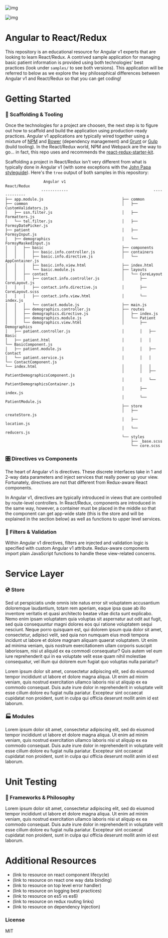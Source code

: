 ![img](http://www.textfiles.com/underconstruction/HeHeartlandBluffs8237Photo_2000construction5_anim.gif)

![img](http://i.imgur.com/Gq1eJpa.png)

# Angular to React/Redux

This repository is an educational resource for Angular v1 experts that are looking to learn React/Redux. A contrived sample application for managing basic patient information is provided using both technologies' best practices (look under `samples/` to see both versions). This application will be referred to below as we explore the key philosophical differences between Angular v1 and React/Redux so that you can get coding!

Getting Started
===============

### 🔨 Scaffolding & Tooling

Once the technologies for a project are choosen, the next step is to figure out how to scaffold and build the application using production-ready practices. Angular v1 applications are typically wired together using a mixture of [NPM](https://www.npmjs.com/) and [Bower](https://bower.io/) (dependency management) and [Grunt](https://gruntjs.com/) or [Gulp](http://gulpjs.com/) (build tooling). In the React/Redux world, NPM and Webpack are the way to go... in fact, this repo uses and recommends the [react-redux-starter-kit](https://github.com/davezuko/react-redux-starter-kit).

Scaffolding a project in React/Redux isn't very different from what is typically done in Angular v1 (with some exceptions with the [John Papa styleguide](https://github.com/johnpapa/angular-styleguide)). Here's the `tree` output of both samples in this repository:

```
                 Angular v1                                        React/Redux
                ------------                                      -------------
├── app.module.js                                   ├── common
├── common                                          │   ├── CustomValidators.js
│   ├── ssn.filter.js                               │   ├── Formatters.js
│   └── tel.filter.js                               │   ├── FormsyDatePicker.js
├── patient                                         │   ├── FormsyInput.js
│   ├── demographics                                │   └── FormsyMaskedInput.js
│   │   ├── basic                                   ├── components
│   │   │   ├── basic.info.controller.js            ├── containers
│   │   │   ├── basic.info.directive.js             │   └── AppContainer.js
│   │   │   ├── basic.info.view.html                ├── index.html
│   │   │   └── basic.module.js                     ├── layouts
│   │   ├── contact                                 │   └── CoreLayout
│   │   │   ├── contact.info.controller.js          │       ├── CoreLayout.js
│   │   │   ├── contact.info.directive.js           │       ├── CoreLayout.scss
│   │   │   ├── contact.info.view.html              │       └── index.js
│   │   │   └── contact.module.js                   ├── main.js
│   │   ├── demographics.controller.js              ├── routes
│   │   ├── demographics.directive.js               │   ├── index.js
│   │   ├── demographics.module.js                  │   └── Patient
│   │   └── demographics.view.html                  │       ├── Demographics
│   ├── patient.controller.js                       │       │   ├── Basic
│   ├── patient.html                                │       │   │   └── BasicComponent.js
│   ├── patient.module.js                           │       │   ├── Contact
│   └── patient.service.js                          │       │   │   └── ContactComponent.js
└── index.html                                      │       │   │
                                                    │       │   ├── PatientDemographicsComponent.js
                                                    │       │   └── PatientDemographicsContainer.js
                                                    │       ├── index.js
                                                    │       └── PatientModule.js
                                                    ├── store
                                                    │   ├── createStore.js
                                                    │   ├── location.js
                                                    │   └── reducers.js
                                                    └── styles
                                                        ├── _base.scss
                                                        └── core.scss
```

### 🎛 Directives vs Components

The heart of Angular v1 is directives. These discrete interfaces take in 1 and 2-way data parameters and inject services that really power up your view. Fortunately, directives are not that different from Redux-aware React components.

In Angular v1, directives are typically introduced in views that are controlled by route-level controllers. In React/Redux, components are introduced in the same way, however, a container must be placed in the middle so that the component can get app-wide state (this is the store and will be explained in the section below) as well as functions to upper level services.

### 📝 Filters & Validation

Within Angular v1 directives, filters are injected and validation logic is specified with custom Angular v1 attribute. Redux-aware components import plain JavaScript functions to handle these view-related concerns.

Service Layer
=============

### 💿 Store

Sed ut perspiciatis unde omnis iste natus error sit voluptatem accusantium doloremque laudantium, totam rem aperiam, eaque ipsa quae ab illo inventore veritatis et quasi architecto beatae vitae dicta sunt explicabo. Nemo enim ipsam voluptatem quia voluptas sit aspernatur aut odit aut fugit, sed quia consequuntur magni dolores eos qui ratione voluptatem sequi nesciunt. Neque porro quisquam est, qui dolorem ipsum quia dolor sit amet, consectetur, adipisci velit, sed quia non numquam eius modi tempora incidunt ut labore et dolore magnam aliquam quaerat voluptatem. Ut enim ad minima veniam, quis nostrum exercitationem ullam corporis suscipit laboriosam, nisi ut aliquid ex ea commodi consequatur? Quis autem vel eum iure reprehenderit qui in ea voluptate velit esse quam nihil molestiae consequatur, vel illum qui dolorem eum fugiat quo voluptas nulla pariatur?

Lorem ipsum dolor sit amet, consectetur adipiscing elit, sed do eiusmod tempor incididunt ut labore et dolore magna aliqua. Ut enim ad minim veniam, quis nostrud exercitation ullamco laboris nisi ut aliquip ex ea commodo consequat. Duis aute irure dolor in reprehenderit in voluptate velit esse cillum dolore eu fugiat nulla pariatur. Excepteur sint occaecat cupidatat non proident, sunt in culpa qui officia deserunt mollit anim id est laborum.

### 🏭 Modules

Lorem ipsum dolor sit amet, consectetur adipiscing elit, sed do eiusmod tempor incididunt ut labore et dolore magna aliqua. Ut enim ad minim veniam, quis nostrud exercitation ullamco laboris nisi ut aliquip ex ea commodo consequat. Duis aute irure dolor in reprehenderit in voluptate velit esse cillum dolore eu fugiat nulla pariatur. Excepteur sint occaecat cupidatat non proident, sunt in culpa qui officia deserunt mollit anim id est laborum.

Unit Testing
============

### 🔬 Frameworks & Philosophy

Lorem ipsum dolor sit amet, consectetur adipiscing elit, sed do eiusmod tempor incididunt ut labore et dolore magna aliqua. Ut enim ad minim veniam, quis nostrud exercitation ullamco laboris nisi ut aliquip ex ea commodo consequat. Duis aute irure dolor in reprehenderit in voluptate velit esse cillum dolore eu fugiat nulla pariatur. Excepteur sint occaecat cupidatat non proident, sunt in culpa qui officia deserunt mollit anim id est laborum.

Additional Resources
============

- (link to resource on react component lifecycle)
- (link to resource on react one way data binding)
- (link to resource on top level error handler)
- (link to resource on logging best practices)
- (link to resource on es5 vs es6)
- (link to resource on redux routing links)
- (link to resource on dependency Injection)

### License

MIT
